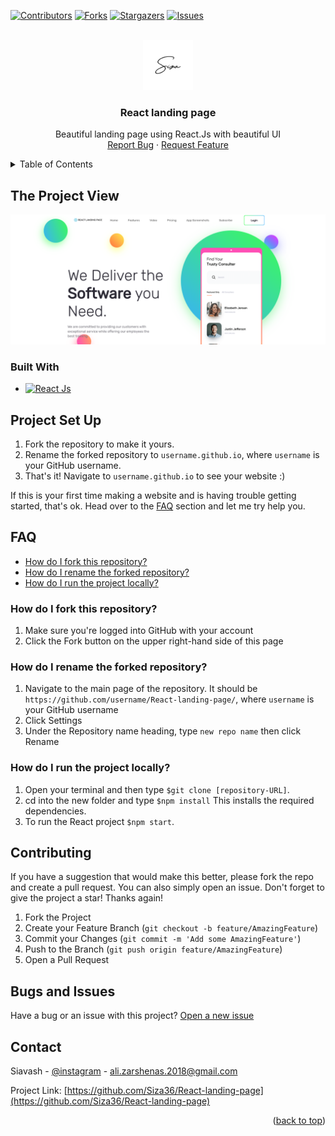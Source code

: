 <a id="readme-top"></a>

<!-- PROJECT SHIELDS -->

[![Contributors][contributors-shield]][contributors-url]
[![Forks][forks-shield]][forks-url]
[![Stargazers][stars-shield]][stars-url]
[![Issues][issues-shield]][issues-url]




<!-- PROJECT LOGO -->
<br />
<div align="center">
  <a href="https://github.com/Siza36/React-landing-page">
    <img src="./src/Images/Pro sefid.png" alt="Logo" width="80" height="80">
  </a>

<h3 id="about-the-project" align="center">React landing page</h3>

  <p align="center">
    Beautiful landing page using React.Js with beautiful UI
    <br />
    <a href="https://github.com/Siza36/React-landing-page/issues">Report Bug</a>
    ·
    <a href="#contributing">Request Feature</a>
  </p>
</div>



<!-- TABLE OF CONTENTS -->
<details>
  <summary>Table of Contents</summary>
  <ol>
    <li>
      <a href="#about-the-project">About The Project</a>
      <ul>
        <li><a href="#built-with">Built With</a></li>
      </ul>
    </li>
    <li>
      <a href="#project-set-up">Project Set Up</a>
    </li>
    <li>
      <a href="#faq">FAQ</a>
      <ul>
        <li><a href="#how-do-i-fork-this-repository">How do I fork this repository?</a></li>
        <li><a href="#how-do-i-rename-the-forked-repository">How do I rename the forked repository?</a></li>
        <li><a href="#how-do-i-run-the-project-locally">How do I run the project locally?</a></li>
      </ul>
    </li>
    <li>
      <a href="#contributing">Contributing</a>
      </li>
    <li>
      <a href="#contact">Contact</a>
    </li>
  </ol>
</details>



<!-- PROJECT VIEW -->
## The Project View

![Product Name Screen Shot][product-screenshot]





### Built With

* [![React Js][react]][react-url]




<!-- Project Set Up -->
## Project Set Up
1. Fork the repository to make it yours.
2. Rename the forked repository to `username.github.io`, where `username` is your GitHub username.
3. That's it! Navigate to `username.github.io` to see your website :) 

If this is your first time making a website and is having trouble getting started, that's ok. Head over to the [FAQ](#faq) section and let me try help you.



<!-- CONTRIBUTING -->

## FAQ
* [How do I fork this repository?](#how-do-i-fork-this-repository)
* [How do I rename the forked repository?](#how-do-i-rename-the-forked-repository)
* [How do I run the project locally?](#how-do-i-run-the-project-locally)

### How do I fork this repository?
1. Make sure you're logged into GitHub with your account
2. Click the Fork button on the upper right-hand side of this page

### How do I rename the forked repository?
1. Navigate to the main page of the repository. It should be `https://github.com/username/React-landing-page/`, where `username` is your GitHub username
2. Click Settings
3. Under the Repository name heading, type `new repo name` then click Rename

### How do I run the project locally?
1. Open your terminal and then type `$git clone [repository-URL]`.
2. cd into the new folder and type `$npm install` This installs the required dependencies.
3. To run the React project `$npm start`.

## Contributing

If you have a suggestion that would make this better, please fork the repo and create a pull request. You can also simply open an issue.
Don't forget to give the project a star! Thanks again!

1. Fork the Project
2. Create your Feature Branch (`git checkout -b feature/AmazingFeature`)
3. Commit your Changes (`git commit -m 'Add some AmazingFeature'`)
4. Push to the Branch (`git push origin feature/AmazingFeature`)
5. Open a Pull Request


## Bugs and Issues
Have a bug or an issue with this project? [Open a new issue][issues-url]

<!-- CONTACT -->
## Contact

Siavash - [@instagram](https://instagram.com/thiisiza) - ali.zarshenas.2018@gmail.com

Project Link: [https://github.com/Siza36/React-landing-page](https://github.com/Siza36/React-landing-page)
<p align="right">(<a href="#readme-top">back to top</a>)</p>



<!-- MARKDOWN LINKS & IMAGES -->
<!-- https://www.markdownguide.org/basic-syntax/#reference-style-links -->
[contributors-shield]: https://img.shields.io/github/contributors/Siza36/React-landing-page.svg?style=for-the-badge
[contributors-url]: https://github.com/Siza36/React-landing-page/graphs/contributors
[forks-shield]: https://img.shields.io/github/forks/Siza36/React-landing-page.svg?style=for-the-badge
[forks-url]: https://github.com/Siza36/React-landing-page/network/members
[stars-shield]: https://img.shields.io/github/stars/Siza36/React-landing-page.svg?style=for-the-badge
[stars-url]: https://github.com/Siza36/React-landing-page/stargazers
[issues-shield]: https://img.shields.io/github/issues/Siza36/React-landing-page.svg?style=for-the-badge
[issues-url]: https://github.com/Siza36/React-landing-page/issues
[react]: https://img.shields.io/badge/react-61DBFB?style=for-the-badge&logo=react&logoColor=white
[react-url]: https://reactjs.org/
[product-screenshot]: https://github.com/Siza36/React-landing-page/blob/main/src/Images/screenshot.png?raw=true
